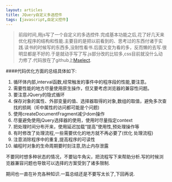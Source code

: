 ```yaml
---
layout: articles
title: JQuery自定义多选控件
tags: [javascript,自定义控件]
---
```

>前段时间,用js写了一个自定义的多选控件.完成基本功能之后,花了好几天来优化程序的结构和性能.主要目的是把以前看到的、思考过的东西付诸于实践.读书的时候写的东西多,没耐性看书.后面又变为看的多，反而懒的去写.很明显都是不好的.于是就动手写了写.js部分改的比较多,css目前就没什么动力修了.代码放在了github上[Mselect](https://github.com/codeongit/Mselect/ "").

<!--more-->
####代码优化方面的总结具体如下:
1. 循环体内部,interval函数,经常触发的事件中的程序段的性能,要注意。
2. 需要性能的地方尽量使用原生操作，但又要考虑浏览器的兼容性问题。
3. 要注意JQuery的隐式循环
4. 保存对象的属性、外部变量的值、选择器取得的对象,数组的取值，避免多次查找的损耗（IE中属性的访问都可能是个问题)
5. 使用createDocumentFragment减少dom操作
6. 尽量避免使用jQuery选择器的使用，使用时尽量指定context
7. 把处理时间分布开来，使用延迟加载“提高”使用性,预处理操作等
8. 有时修改了处理流程,一些需要优化的地方就不再必要了(优化 处理流程)
9. 注意消除程序中的重复,提高程序的可读性
10. 编程时对象的生命周期要时刻注意,防止内存泄露

不要同时想多种状态的情况，不要钻牛角尖，把流程写下来帮助分析.写的时候浏览器兼容问题也导致可以选择的方案受到了诸多限制.

期间也一直在补充各种知识.一篇总结还是不要写太长了,下回再说.


